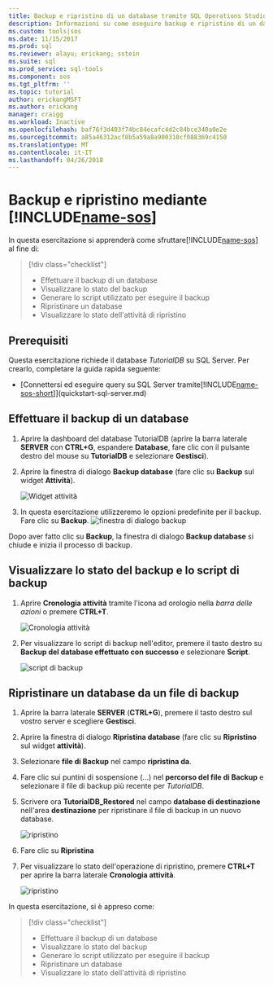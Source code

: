 ```yaml
---
title: Backup e ripristino di un database tramite SQL Operations Studio (anteprima) | Microsoft Docs
description: Informazioni su come eseguire backup e ripristino di un database utilizzando SQL Operations Studio (anteprima)
ms.custom: tools|sos
ms.date: 11/15/2017
ms.prod: sql
ms.reviewer: alayu; erickang; sstein
ms.suite: sql
ms.prod_service: sql-tools
ms.component: sos
ms.tgt_pltfrm: ''
ms.topic: tutorial
author: erickangMSFT
ms.author: erickang
manager: craigg
ms.workload: Inactive
ms.openlocfilehash: baf76f3d403f74bc84ecafc4d2c84bce340a0e2e
ms.sourcegitcommit: a85a46312acf8b5a59a8a900310cf088369c4150
ms.translationtype: MT
ms.contentlocale: it-IT
ms.lasthandoff: 04/26/2018
---
```

# <a name="backup-and-restore-using-includename-sosincludesname-sos-shortmd"></a>Backup e ripristino mediante [!INCLUDE[name-sos](../includes/name-sos-short.md)]

In questa esercitazione si apprenderà come sfruttare[!INCLUDE[name-sos](../includes/name-sos-short.md)] al fine di:
> [!div class="checklist"]
> * Effettuare il backup di un database  
> * Visualizzare lo stato del backup
> * Generare lo script utilizzato per eseguire il backup
> * Ripristinare un database
> * Visualizzare lo stato dell'attività di ripristino

## <a name="prerequisites"></a>Prerequisiti

Questa esercitazione richiede il database *TutorialDB* su SQL Server. Per crearlo, completare la guida rapida seguente:

- [Connettersi ed eseguire query su SQL Server tramite[!INCLUDE[name-sos-short](../includes/name-sos-short.md)]](quickstart-sql-server.md)


## <a name="backup-a-database"></a>Effettuare il backup di un database 

1. Aprire la dashboard del database TutorialDB (aprire la barra laterale **SERVER** con **CTRL+G**, espandere **Database**, fare clic con il pulsante destro del mouse su **TutorialDB** e selezionare **Gestisci**).  

2. Aprire la finestra di dialogo **Backup database** (fare clic su **Backup** sul widget **Attività**).

   ![Widget attività](./media/tutorial-backup-restore-sql-server/tasks.png)

3. In questa esercitazione utilizzeremo le opzioni predefinite per il backup. Fare clic su **Backup**.
   ![finestra di dialogo backup](./media/tutorial-backup-restore-sql-server/backup-dialog.png)

Dopo aver fatto clic su **Backup**, la finestra di dialogo **Backup database** si chiude e inizia il processo di backup.

## <a name="view-the-backup-status-and-view-the-backup-script"></a>Visualizzare lo stato del backup e lo script di backup

1. Aprire **Cronologia attività** tramite l'icona ad orologio nella *barra delle azioni* o premere **CTRL+T**.

   ![Cronologia attività](./media/tutorial-backup-restore-sql-server/task-history.png)

2. Per visualizzare lo script di backup nell'editor, premere il tasto destro su **Backup del database effettuato con successo** e selezionare **Script**.

   ![script di backup](./media/tutorial-backup-restore-sql-server/task-script.png) 

## <a name="restore-a-database-from-a-backup-file"></a>Ripristinare un database da un file di backup


1. Aprire la barra laterale **SERVER** (**CTRL+G**), premere il tasto destro sul vostro server e scegliere **Gestisci**.  

2. Aprire la finestra di dialogo **Ripristina database** (fare clic su **Ripristino** sul widget **attività**).

2. Selezionare **file di Backup** nel campo **ripristina da**.  

3. Fare clic sui puntini di sospensione (...) nel **percorso del file di Backup** e selezionare il file di backup più recente per *TutorialDB*.

3. Scrivere ora **TutorialDB_Restored** nel campo **database di destinazione** nell'area **destinazione** per ripristinare il file di backup in un nuovo database.

   ![ripristino](./media/tutorial-backup-restore-sql-server/restore.png)

4. Fare clic su **Ripristina**

5. Per visualizzare lo stato dell'operazione di ripristino, premere **CTRL+T** per aprire la barra laterale **Cronologia attività**.

   ![ripristino](./media/tutorial-backup-restore-sql-server/task-history-restore.png)


In questa esercitazione, si è appreso come:
> [!div class="checklist"]
> * Effettuare il backup di un database  
> * Visualizzare lo stato del backup
> * Generare lo script utilizzato per eseguire il backup
> * Ripristinare un database
> * Visualizzare lo stato dell'attività di ripristino

